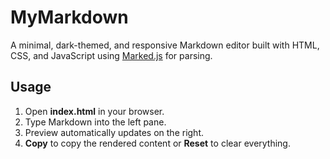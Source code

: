 # MyMarkdown

A minimal, dark-themed, and responsive Markdown editor built with HTML, CSS, and JavaScript using [Marked.js](https://github.com/markedjs/marked) for parsing.

## Usage
1. Open **index.html** in your browser.
2. Type Markdown into the left pane.
3. Preview automatically updates on the right.
4. **Copy** to copy the rendered content or **Reset** to clear everything.

